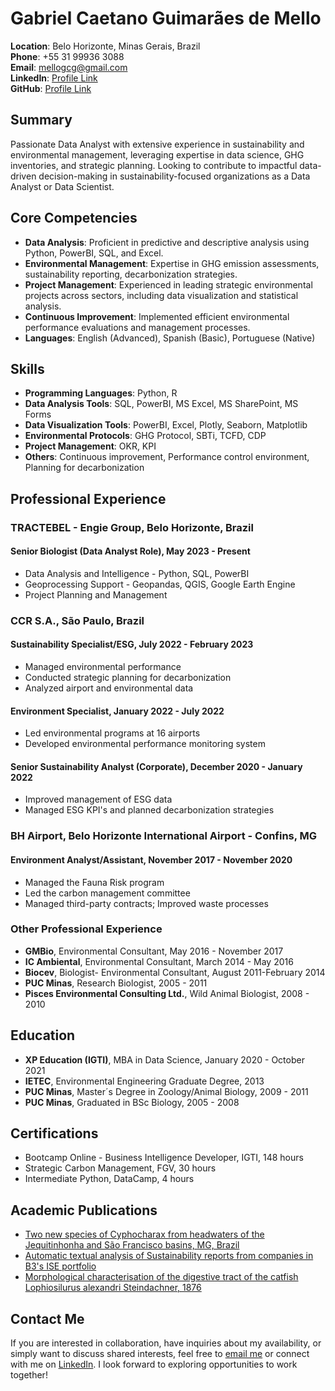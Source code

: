 # Gabriel Caetano Guimarães de Mello

**Location**: Belo Horizonte, Minas Gerais, Brazil  
**Phone**: +55 31 99936 3088  
**Email**: [mellogcg@gmail.com](mailto:mellogcg@gmail.com)  
**LinkedIn**: [Profile Link](https://www.linkedin.com/in/gabriel-guimaraes-de-mello/)  
**GitHub**: [Profile Link](https://github.com/Mello-Gabriel)

## Summary

Passionate Data Analyst with extensive experience in sustainability and environmental management, leveraging expertise in data science, GHG inventories, and strategic planning. Looking to contribute to impactful data-driven decision-making in sustainability-focused organizations as a Data Analyst or Data Scientist.

## Core Competencies

- **Data Analysis**: Proficient in predictive and descriptive analysis using Python, PowerBI, SQL, and Excel.
- **Environmental Management**: Expertise in GHG emission assessments, sustainability reporting, decarbonization strategies.
- **Project Management**: Experienced in leading strategic environmental projects across sectors, including data visualization and statistical analysis.
- **Continuous Improvement**: Implemented efficient environmental performance evaluations and management processes.
- **Languages**: English (Advanced), Spanish (Basic), Portuguese (Native)

## Skills

- **Programming Languages**: Python, R
- **Data Analysis Tools**: SQL, PowerBI, MS Excel, MS SharePoint, MS Forms
- **Data Visualization Tools**: PowerBI, Excel, Plotly, Seaborn, Matplotlib
- **Environmental Protocols**: GHG Protocol, SBTi, TCFD, CDP
- **Project Management**: OKR, KPI
- **Others**: Continuous improvement, Performance control environment, Planning for decarbonization

## Professional Experience

### TRACTEBEL - Engie Group, Belo Horizonte, Brazil
#### Senior Biologist (Data Analyst Role), May 2023 - Present
- Data Analysis and Intelligence - Python, SQL, PowerBI
- Geoprocessing Support - Geopandas, QGIS, Google Earth Engine
- Project Planning and Management

### CCR S.A., São Paulo, Brazil

#### Sustainability Specialist/ESG, July 2022 - February 2023
- Managed environmental performance
- Conducted strategic planning for decarbonization
- Analyzed airport and environmental data

#### Environment Specialist, January 2022 - July 2022
- Led environmental programs at 16 airports
- Developed environmental performance monitoring system

#### Senior Sustainability Analyst (Corporate), December 2020 - January 2022
- Improved management of ESG data
- Managed ESG KPI's and planned decarbonization strategies

### BH Airport, Belo Horizonte International Airport - Confins, MG
#### Environment Analyst/Assistant, November 2017 - November 2020
- Managed the Fauna Risk program
- Led the carbon management committee
- Managed third-party contracts; Improved waste processes

### Other Professional Experience
- **GMBio**, Environmental Consultant, May 2016 - November 2017
- **IC Ambiental**, Environmental Consultant, March 2014 - May 2016
- **Biocev**, Biologist- Environmental Consultant, August 2011-February 2014
- **PUC Minas**, Research Biologist, 2005 - 2011
- **Pisces Environmental Consulting Ltd.**, Wild Animal Biologist, 2008 - 2010

## Education

- **XP Education (IGTI)**, MBA in Data Science, January 2020 - October 2021
- **IETEC**, Environmental Engineering Graduate Degree, 2013
- **PUC Minas**, Master´s Degree in Zoology/Animal Biology, 2009 - 2011
- **PUC Minas**, Graduated in BSc Biology, 2005 - 2008

## Certifications

- Bootcamp Online - Business Intelligence Developer, IGTI, 148 hours
- Strategic Carbon Management, FGV, 30 hours
- Intermediate Python, DataCamp, 4 hours

## Academic Publications

- [Two new species of Cyphocharax from headwaters of the Jequitinhonha and São Francisco basins, MG, Brazil](#)
- [Automatic textual analysis of Sustainability reports from companies in B3's ISE portfolio](#)
- [Morphological characterisation of the digestive tract of the catfish Lophiosilurus alexandri Steindachner, 1876](#)

## Contact Me

If you are interested in collaboration, have inquiries about my availability, or simply want to discuss shared interests, feel free to [email me](mailto:mellogcg@gmail.com) or connect with me on [LinkedIn](https://www.linkedin.com/in/gabriel-guimaraes-de-mello/). I look forward to exploring opportunities to work together!
